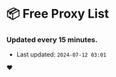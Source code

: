# :package: Free Proxy List
### Updated every 15 minutes.

- Last updated: `2024-07-12 03:01`

:heart:
